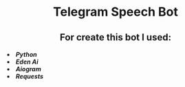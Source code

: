 <h1 align="center">Telegram Speech Bot</h1>
<h2 align="center">For create this bot I used:</h2>
<h5>
<li>Python</li>
<li>Eden Ai</li>
<li>Aiogram</li>
<li>Requests</li>
</h5>